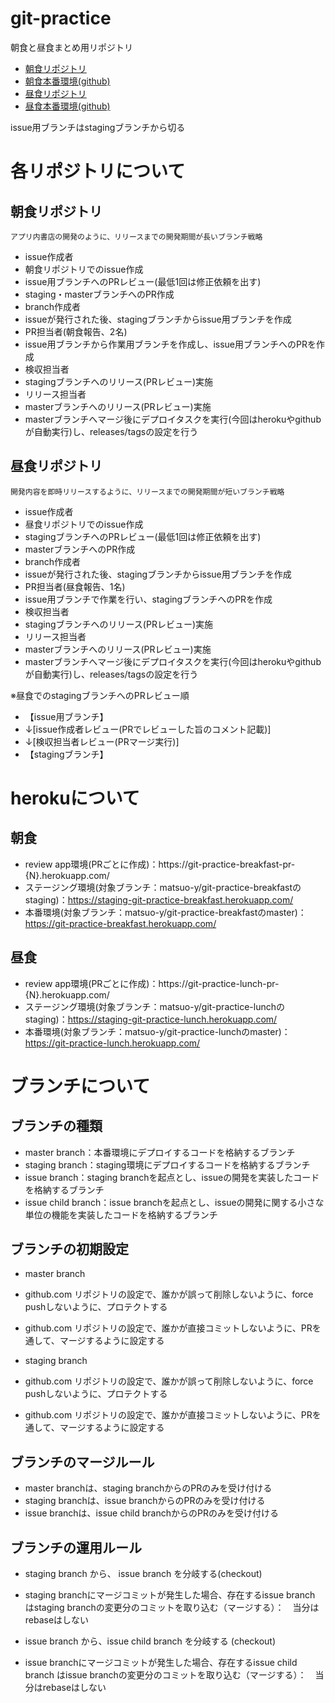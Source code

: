 # git-practice
朝食と昼食まとめ用リポジトリ

- [朝食リポジトリ](https://github.com/matsuo-y/git-practice-breakfast)
- [朝食本番環境(github)](https://matsuo-y.github.io/git-practice-breakfast/)
- [昼食リポジトリ](https://github.com/matsuo-y/git-practice-lunch)
- [昼食本番環境(github)](https://matsuo-y.github.io/git-practice-lunch/)

issue用ブランチはstagingブランチから切る

# 各リポジトリについて

## 朝食リポジトリ
`アプリ内書店の開発のように、リリースまでの開発期間が長いブランチ戦略`
- issue作成者
 - 朝食リポジトリでのissue作成
 - issue用ブランチへのPRレビュー(最低1回は修正依頼を出す)
 - staging・masterブランチへのPR作成
- branch作成者
 - issueが発行された後、stagingブランチからissue用ブランチを作成
- PR担当者(朝食報告、2名)
 - issue用ブランチから作業用ブランチを作成し、issue用ブランチへのPRを作成
- 検収担当者
 - stagingブランチへのリリース(PRレビュー)実施
- リリース担当者
 - masterブランチへのリリース(PRレビュー)実施
 - masterブランチへマージ後にデプロイタスクを実行(今回はherokuやgithubが自動実行)し、releases/tagsの設定を行う

## 昼食リポジトリ
`開発内容を即時リリースするように、リリースまでの開発期間が短いブランチ戦略`
- issue作成者
 - 昼食リポジトリでのissue作成
 - stagingブランチへのPRレビュー(最低1回は修正依頼を出す)
 - masterブランチへのPR作成
- branch作成者
 - issueが発行された後、stagingブランチからissue用ブランチを作成
- PR担当者(昼食報告、1名)
 - issue用ブランチで作業を行い、stagingブランチへのPRを作成
- 検収担当者
 - stagingブランチへのリリース(PRレビュー)実施
- リリース担当者
 - masterブランチへのリリース(PRレビュー)実施
 - masterブランチへマージ後にデプロイタスクを実行(今回はherokuやgithubが自動実行)し、releases/tagsの設定を行う

※昼食でのstagingブランチへのPRレビュー順

- 【issue用ブランチ】
 - ↓[issue作成者レビュー(PRでレビューした旨のコメント記載)]
 - ↓[検収担当者レビュー(PRマージ実行)]
- 【stagingブランチ】

# herokuについて

## 朝食

- review app環境(PRごとに作成)：https://git-practice-breakfast-pr-{N}.herokuapp.com/
- ステージング環境(対象ブランチ：matsuo-y/git-practice-breakfastのstaging)：https://staging-git-practice-breakfast.herokuapp.com/
- 本番環境(対象ブランチ：matsuo-y/git-practice-breakfastのmaster)：https://git-practice-breakfast.herokuapp.com/

## 昼食

- review app環境(PRごとに作成)：https://git-practice-lunch-pr-{N}.herokuapp.com/
- ステージング環境(対象ブランチ：matsuo-y/git-practice-lunchのstaging)：https://staging-git-practice-lunch.herokuapp.com/
- 本番環境(対象ブランチ：matsuo-y/git-practice-lunchのmaster)：https://git-practice-lunch.herokuapp.com/

# ブランチについて

## ブランチの種類

- master branch：本番環境にデプロイするコードを格納するブランチ
- staging branch：staging環境にデプロイするコードを格納するブランチ
- issue branch：staging branchを起点とし、issueの開発を実装したコードを格納するブランチ
- issue child branch：issue branchを起点とし、issueの開発に関する小さな単位の機能を実装したコードを格納するブランチ

## ブランチの初期設定

- master branch
 - github.com リポジトリの設定で、誰かが誤って削除しないように、force pushしないように、プロテクトする
 - github.com リポジトリの設定で、誰かが直接コミットしないように、PRを通して、マージするように設定する

- staging branch
 - github.com リポジトリの設定で、誰かが誤って削除しないように、force pushしないように、プロテクトする
 - github.com リポジトリの設定で、誰かが直接コミットしないように、PRを通して、マージするように設定する

## ブランチのマージルール
- master branchは、staging branchからのPRのみを受け付ける
- staging branchは、issue branchからのPRのみを受け付ける
- issue branchは、issue child branchからのPRのみを受け付ける

## ブランチの運用ルール
- staging branch から、 issue branch を分岐する(checkout)
- staging branchにマージコミットが発生した場合、存在するissue branch はstaging branchの変更分のコミットを取り込む（マージする）：　当分はrebaseはしない

- issue branch から、issue child branch を分岐する (checkout)
- issue branchにマージコミットが発生した場合、存在するissue child branch はissue branchの変更分のコミットを取り込む（マージする）：　当分はrebaseはしない
